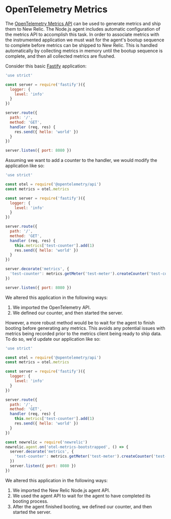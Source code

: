 # OpenTelemetry Metrics

The [OpenTelemetry Metrics API](https://opentelemetry.io/docs/specs/otel/metrics/api/)
can be used to generate metrics and ship them to New Relic. The Node.js agent
includes automatic configuration of the metrics API to accomplish this task.
In order to associate metrics with the instrumented application we must wait
for the agent's bootup sequence to complete before metrics can be shipped
to New Relic. This is handled automatically by collecting metrics in memory
until the bootup sequence is complete, and then all collected metrics are
flushed.

Consider this basic [Fastify](https://fastify.dev/) application:

```js
'use strict'

const server = require('fastify')({
  logger: {
    level: 'info'
  }
})

server.route({
  path: '/',
  method: 'GET',
  handler (req, res) {
    res.send({ hello: 'world' })
  }
})

server.listen({ port: 8080 })
```

Assuming we want to add a counter to the handler, we would modify the
application like so:

```js
'use strict'

const otel = require('@opentelemetry/api')
const metrics = otel.metrics

const server = require('fastify')({
  logger: {
    level: 'info'
  }
})

server.route({
  path: '/',
  method: 'GET',
  handler (req, res) {
    this.metrics['test-counter'].add(1)
    res.send({ hello: 'world' })
  }
})

server.decorate('metrics', {
  'test-counter': metrics.getMeter('test-meter').createCounter('test-counter')
})

server.listen({ port: 8080 })
```

We altered this application in the following ways:

1. We imported the OpenTelemetry API.
1. We defined our counter, and then started the server.

However, a more robust method would be to wait for the agent to finish
booting before generating any metrics. This avoids any potential issues with
metrics being recorded prior to the metrics client being ready to ship data.
To do so, we'd update our application like so:

```js
'use strict'

const otel = require('@opentelemetry/api')
const metrics = otel.metrics

const server = require('fastify')({
  logger: {
    level: 'info'
  }
})

server.route({
  path: '/',
  method: 'GET',
  handler (req, res) {
    this.metrics['test-counter'].add(1)
    res.send({ hello: 'world' })
  }
})

const newrelic = require('newrelic')
newrelic.agent.on('otel-metrics-bootstrapped', () => {
  server.decorate('metrics', {
    'test-counter': metrics.getMeter('test-meter').createCounter('test-counter')
  })
  server.listen({ port: 8080 })
})
```
We altered this application in the following ways:

1. We imported the New Relic Node.js agent API.
1. We used the agent API to wait for the agent to have completed its booting
   process.
1. After the agent finished booting, we defined our counter, and then
   started the server.

